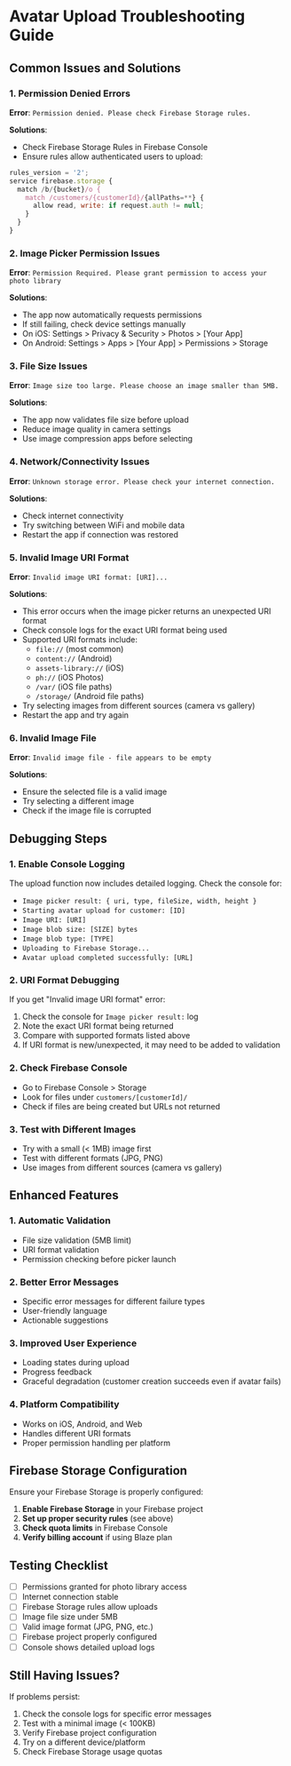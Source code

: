 # Avatar Upload Troubleshooting Guide

## Common Issues and Solutions

### 1. **Permission Denied Errors**
**Error**: `Permission denied. Please check Firebase Storage rules.`

**Solutions**:
- Check Firebase Storage Rules in Firebase Console
- Ensure rules allow authenticated users to upload:
```javascript
rules_version = '2';
service firebase.storage {
  match /b/{bucket}/o {
    match /customers/{customerId}/{allPaths=**} {
      allow read, write: if request.auth != null;
    }
  }
}
```

### 2. **Image Picker Permission Issues**
**Error**: `Permission Required. Please grant permission to access your photo library`

**Solutions**:
- The app now automatically requests permissions
- If still failing, check device settings manually
- On iOS: Settings > Privacy & Security > Photos > [Your App]
- On Android: Settings > Apps > [Your App] > Permissions > Storage

### 3. **File Size Issues**
**Error**: `Image size too large. Please choose an image smaller than 5MB.`

**Solutions**:
- The app now validates file size before upload
- Reduce image quality in camera settings
- Use image compression apps before selecting

### 4. **Network/Connectivity Issues**
**Error**: `Unknown storage error. Please check your internet connection.`

**Solutions**:
- Check internet connectivity
- Try switching between WiFi and mobile data
- Restart the app if connection was restored

### 5. **Invalid Image URI Format**
**Error**: `Invalid image URI format: [URI]...`

**Solutions**:
- This error occurs when the image picker returns an unexpected URI format
- Check console logs for the exact URI format being used
- Supported URI formats include:
  - `file://` (most common)
  - `content://` (Android)
  - `assets-library://` (iOS)
  - `ph://` (iOS Photos)
  - `/var/` (iOS file paths)
  - `/storage/` (Android file paths)
- Try selecting images from different sources (camera vs gallery)
- Restart the app and try again

### 6. **Invalid Image File**
**Error**: `Invalid image file - file appears to be empty`

**Solutions**:
- Ensure the selected file is a valid image
- Try selecting a different image
- Check if the image file is corrupted

## Debugging Steps

### 1. **Enable Console Logging**
The upload function now includes detailed logging. Check the console for:
- `Image picker result: { uri, type, fileSize, width, height }`
- `Starting avatar upload for customer: [ID]`
- `Image URI: [URI]`
- `Image blob size: [SIZE] bytes`
- `Image blob type: [TYPE]`
- `Uploading to Firebase Storage...`
- `Avatar upload completed successfully: [URL]`

### 2. **URI Format Debugging**
If you get "Invalid image URI format" error:
1. Check the console for `Image picker result:` log
2. Note the exact URI format being returned
3. Compare with supported formats listed above
4. If URI format is new/unexpected, it may need to be added to validation

### 2. **Check Firebase Console**
- Go to Firebase Console > Storage
- Look for files under `customers/[customerId]/`
- Check if files are being created but URLs not returned

### 3. **Test with Different Images**
- Try with a small (< 1MB) image first
- Test with different formats (JPG, PNG)
- Use images from different sources (camera vs gallery)

## Enhanced Features

### 1. **Automatic Validation**
- File size validation (5MB limit)
- URI format validation
- Permission checking before picker launch

### 2. **Better Error Messages**
- Specific error messages for different failure types
- User-friendly language
- Actionable suggestions

### 3. **Improved User Experience**
- Loading states during upload
- Progress feedback
- Graceful degradation (customer creation succeeds even if avatar fails)

### 4. **Platform Compatibility**
- Works on iOS, Android, and Web
- Handles different URI formats
- Proper permission handling per platform

## Firebase Storage Configuration

Ensure your Firebase Storage is properly configured:

1. **Enable Firebase Storage** in your Firebase project
2. **Set up proper security rules** (see above)
3. **Check quota limits** in Firebase Console
4. **Verify billing account** if using Blaze plan

## Testing Checklist

- [ ] Permissions granted for photo library access
- [ ] Internet connection stable
- [ ] Firebase Storage rules allow uploads
- [ ] Image file size under 5MB
- [ ] Valid image format (JPG, PNG, etc.)
- [ ] Firebase project properly configured
- [ ] Console shows detailed upload logs

## Still Having Issues?

If problems persist:
1. Check the console logs for specific error messages
2. Test with a minimal image (< 100KB)
3. Verify Firebase project configuration
4. Try on a different device/platform
5. Check Firebase Storage usage quotas
